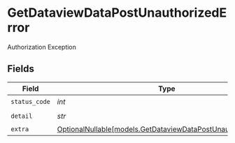 # GetDataviewDataPostUnauthorizedError

Authorization Exception


## Fields

| Field                                                                                                              | Type                                                                                                               | Required                                                                                                           | Description                                                                                                        |
| ------------------------------------------------------------------------------------------------------------------ | ------------------------------------------------------------------------------------------------------------------ | ------------------------------------------------------------------------------------------------------------------ | ------------------------------------------------------------------------------------------------------------------ |
| `status_code`                                                                                                      | *int*                                                                                                              | :heavy_check_mark:                                                                                                 | N/A                                                                                                                |
| `detail`                                                                                                           | *str*                                                                                                              | :heavy_check_mark:                                                                                                 | N/A                                                                                                                |
| `extra`                                                                                                            | [OptionalNullable[models.GetDataviewDataPostUnauthorizedExtra]](../models/getdataviewdatapostunauthorizedextra.md) | :heavy_minus_sign:                                                                                                 | N/A                                                                                                                |